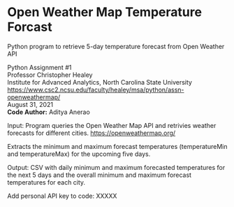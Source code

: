 # Open Weather Map Temperature Forcast
Python program to retrieve 5-day temperature forecast from Open Weather API

Python Assignment #1<br/>
Professor Christopher Healey<br/>
Institute for Advanced Analytics, North Carolina State University<br/>
https://www.csc2.ncsu.edu/faculty/healey/msa/python/assn-openweathermap/<br/>
August 31, 2021<br/>
**Code Author:** Aditya Anerao

Input: Program queries the Open Weather Map API and retrivies weather forecasts for different cities.
https://openweathermap.org/

Extracts the minimum and maximum forecast temperatures (temperatureMin and temperatureMax) for the upcoming five days.

Output: CSV with daily minimum and maximum forecasted temperatures for the next 5 days and the overall minimum and maximum forecast temperatures for each city.

Add personal API key to code: XXXXX
